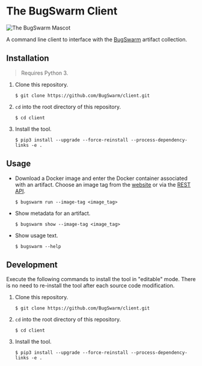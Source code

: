 # The BugSwarm Client

![The BugSwarm Mascot](https://cloud.githubusercontent.com/assets/8139148/24324903/1101b9a2-114c-11e7-9340-316022ef57d5.png)

A command line client to interface with the [BugSwarm](https://bugswarm.github.io) artifact collection.

## Installation
> Requires Python 3.
1. Clone this repository.
    ```
    $ git clone https://github.com/BugSwarm/client.git
    ```
1. `cd` into the root directory of this repository.
    ```
    $ cd client
    ```
1. Install the tool.
    ```
    $ pip3 install --upgrade --force-reinstall --process-dependency-links -e .
    ```
<!-- ```
$ pip3 install bugswarm-client
``` -->

## Usage
- Download a Docker image and enter the Docker container associated with an artifact. Choose an image tag from the [website](http://bugswarm.org/artifact-browser) or via the [REST API](https://github.com/BugSwarm/database#api-endpoints).
    ```
    $ bugswarm run --image-tag <image_tag>
    ```
- Show metadata for an artifact.
    ```
    $ bugswarm show --image-tag <image_tag>
    ```
- Show usage text.
    ```
    $ bugswarm --help
    ```

## Development
Execute the following commands to install the tool in "editable" mode. There is no need to re-install the tool after each source code modification.
1. Clone this repository.
    ```
    $ git clone https://github.com/BugSwarm/client.git
    ```
1. `cd` into the root directory of this repository.
    ```
    $ cd client
    ```
1. Install the tool.
    ```
    $ pip3 install --upgrade --force-reinstall --process-dependency-links -e .
    ```
